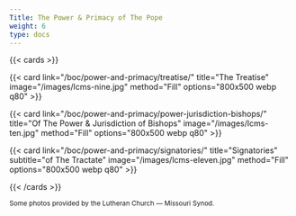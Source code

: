 ```yaml
---
Title: The Power & Primacy of The Pope
weight: 6
type: docs
---
```


{{< cards >}}

  {{< card link="/boc/power-and-primacy/treatise/" title="The Treatise" image="/images/lcms-nine.jpg" method="Fill" options="800x500 webp q80" >}}

  {{< card link="/boc/power-and-primacy/power-jurisdiction-bishops/" title="Of The Power & Jurisdiction of Bishops" image="/images/lcms-ten.jpg" method="Fill" options="800x500 webp q80" >}}

  {{< card link="/boc/power-and-primacy/signatories/" title="Signatories" subtitle="of The Tractate" image="/images/lcms-eleven.jpg" method="Fill" options="800x500 webp q80" >}}
  
{{< /cards >}}

<small>Some photos provided by the Lutheran Church — Missouri Synod.</small>